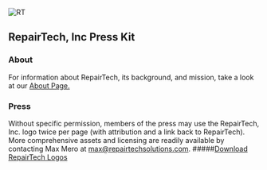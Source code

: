 ![RT](http://c052ec784255c3be0122-a2065d3226b6f083a3fe1d53a8aa037e.r38.cf1.rackcdn.com/Press%20Assets/Horizontal_Standard_Logo.png)

## RepairTech, Inc Press Kit

### About
For information about RepairTech, its background, and mission, take a look at our [About Page.](https://repairtechsolutions.com/about) 

### Press
Without specific permission, members of the press may use the RepairTech, Inc. logo twice per page (with attribution and a link back to RepairTech). More comprehensive assets and licensing are readily available by contacting Max Mero at max@repairtechsolutions.com.
#####[Download RepairTech Logos](https://slack-files.com/T02BHCYUK-F040GDDG8-dc25f116cc)

